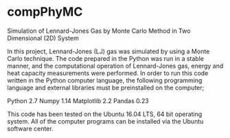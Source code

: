 # compPhyMC
Simulation of Lennard-Jones Gas by Monte Carlo Method in Two Dimensional (2D) System

In this project, Lennard-Jones (LJ) gas was simulated by using a Monte Carlo technique. 
The code prepared in the Python was run in a stable manner, 
and the computational operation of Lennard-Jones gas, 
energy and heat capacity measurements were performed. 
In order to run this code written in the Python computer language, 
the following programming language and external libraries must be preinstalled on the computer;

Python 2.7
Numpy 1.14
Matplotlib 2.2
Pandas 0.23

This code has been tested on the Ubuntu 16.04 LTS, 64 bit operating system. 
All of the computer programs can be installed via the Ubuntu software center.
